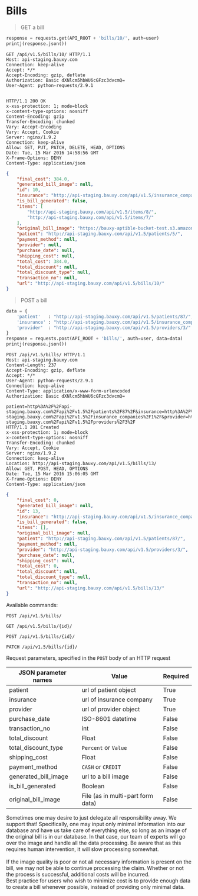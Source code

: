 # Bills
> GET a bill

```python
response = requests.get(API_ROOT + 'bills/10/', auth=user)
printj(response.json())
```

```http
GET /api/v1.5/bills/10/ HTTP/1.1
Host: api-staging.bauxy.com
Connection: keep-alive
Accept: */*
Accept-Encoding: gzip, deflate
Authorization: Basic dXNlcm5hbWU6cGFzc3dvcmQ=
User-Agent: python-requests/2.9.1


HTTP/1.1 200 OK
x-xss-protection: 1; mode=block
x-content-type-options: nosniff
Content-Encoding: gzip
Transfer-Encoding: chunked
Vary: Accept-Encoding
Vary: Accept, Cookie
Server: nginx/1.9.2
Connection: keep-alive
Allow: GET, PUT, PATCH, DELETE, HEAD, OPTIONS
Date: Tue, 15 Mar 2016 14:58:56 GMT
X-Frame-Options: DENY
Content-Type: application/json
```

```json
{
    "final_cost": 384.0,
    "generated_bill_image": null,
    "id": 10,
    "insurance": "http://api-staging.bauxy.com/api/v1.5/insurance_companies/1/",
    "is_bill_generated": false,
    "items": [
        "http://api-staging.bauxy.com/api/v1.5/items/8/",
        "http://api-staging.bauxy.com/api/v1.5/items/7/"
    ],
    "original_bill_image": "https://bauxy-aptible-bucket-test.s3.amazonaws.com/bauxy-aptible-bucket-test/test_image.jpg",
    "patient": "http://api-staging.bauxy.com/api/v1.5/patients/5/",
    "payment_method": null,
    "provider": null,
    "purchase_date": null,
    "shipping_cost": null,
    "total_cost": 384.0,
    "total_discount": null,
    "total_discount_type": null,
    "transaction_no": null,
    "url": "http://api-staging.bauxy.com/api/v1.5/bills/10/"
}
```

> POST a bill

```python
data = {
    'patient'   : "http://api-staging.bauxy.com/api/v1.5/patients/87/",
    'insurance' : "http://api-staging.bauxy.com/api/v1.5/insurance_companies/1/",
    'provider'  : "http://api-staging.bauxy.com/api/v1.5/providers/3/"
}
response = requests.post(API_ROOT + 'bills/', auth=user, data=data)
printj(response.json())
```

```http
POST /api/v1.5/bills/ HTTP/1.1
Host: api-staging.bauxy.com
Content-Length: 237
Accept-Encoding: gzip, deflate
Accept: */*
User-Agent: python-requests/2.9.1
Connection: keep-alive
Content-Type: application/x-www-form-urlencoded
Authorization: Basic dXNlcm5hbWU6cGFzc3dvcmQ=

patient=http%3A%2F%2Fapi-staging.bauxy.com%2Fapi%2Fv1.5%2Fpatients%2F87%2F&insurance=http%3A%2F%2Fapi-staging.bauxy.com%2Fapi%2Fv1.5%2Finsurance_companies%2F1%2F&provider=http%3A%2F%2Fapi-staging.bauxy.com%2Fapi%2Fv1.5%2Fproviders%2F3%2F
HTTP/1.1 201 Created
x-xss-protection: 1; mode=block
x-content-type-options: nosniff
Transfer-Encoding: chunked
Vary: Accept, Cookie
Server: nginx/1.9.2
Connection: keep-alive
Location: http://api-staging.bauxy.com/api/v1.5/bills/13/
Allow: GET, POST, HEAD, OPTIONS
Date: Tue, 15 Mar 2016 15:06:05 GMT
X-Frame-Options: DENY
Content-Type: application/json
```

```json
{
    "final_cost": 0,
    "generated_bill_image": null,
    "id": 13,
    "insurance": "http://api-staging.bauxy.com/api/v1.5/insurance_companies/1/",
    "is_bill_generated": false,
    "items": [],
    "original_bill_image": null,
    "patient": "http://api-staging.bauxy.com/api/v1.5/patients/87/",
    "payment_method": null,
    "provider": "http://api-staging.bauxy.com/api/v1.5/providers/3/",
    "purchase_date": null,
    "shipping_cost": null,
    "total_cost": 0,
    "total_discount": null,
    "total_discount_type": null,
    "transaction_no": null,
    "url": "http://api-staging.bauxy.com/api/v1.5/bills/13/"
}
```

Available commands:

`POST /api/v1.5/bills/`

`GET /api/v1.5/bills/{id}/`

`POST /api/v1.5/bills/{id}/`

`PATCH /api/v1.5/bills/{id}/`

Request parameters, specified in the `POST` body of an HTTP request

JSON parameter names | Value                             | Required
-------------------- | --------------------------------- | --------
patient              | url of patient object             | True
insurance            | url of insurance company          | True
provider             | url of provider object            | True
purchase_date        | ISO-8601 datetime                 | False
transaction_no       | int                               | False
total_discount       | Float                             | False
total_discount_type  | `Percent` or `Value`              | False
shipping_cost        | Float                             | False
payment_method       | `CASH` or `CREDIT`                | False
generated_bill_image | url to a bill image               | False
is_bill_generated    | Boolean                           | False
original_bill_image  | File (as in multi-part form data) | False

<aside class="warning">
Sometimes one may desire to just delegate all responsibility away. We support that! Specifically, one may input only minimal information into our database and have us take care of everything else, so long as an image of the original bill is in our database. In that case, our team of experts will go over the image and handle all the data processing. Be aware that as this requires human intervention, it will slow processing somewhat. <br /><br />If the image quality is poor or not all necessary information is present on the bill, we may not be able to continue processing the claim. Whether or not the process is successful, additional costs will be incurred.
</aside>

<aside class="notice">
Best practice for users who wish to minimize cost is to provide enough data to create a bill whenever possible, instead of providing only minimal data.
</aside>
